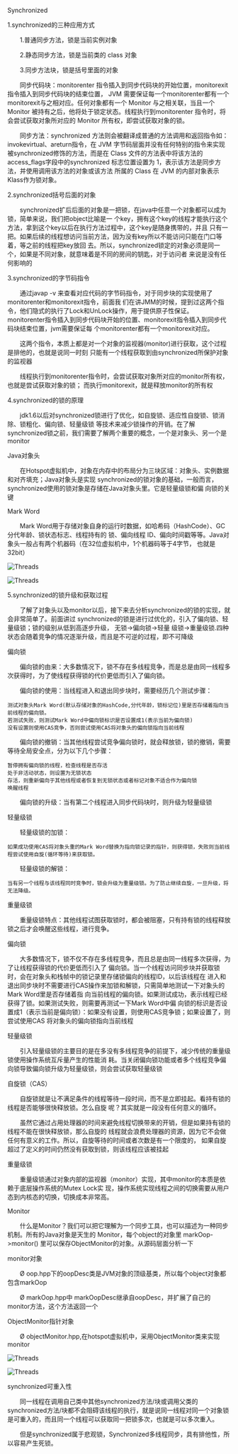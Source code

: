 Synchronized

1.synchronized的三种应用方式

　　1.普通同步方法，锁是当前实例对象

　　2.静态同步方法，锁是当前类的 class 对象

　　3.同步方法块，锁是括号里面的对象

　　同步代码块：monitorenter 指令插入到同步代码块的开始位置，monitorexit指令插入到同步代码块的结束位置，
JVM 需要保证每一个monitorenter都有一个monitorexit与之相对应。任何对象都有一个 Monitor 与之相关联，当且一个
 Monitor 被持有之后，他将处于锁定状态。线程执行到monitorenter 指令时，将会尝试获取对象所对应的 Monitor 
 所有权，即尝试获取对象的锁。

　　同步方法：synchronized 方法则会被翻译成普通的方法调用和返回指令如：invokevirtual、areturn指令，在 JVM 
字节码层面并没有任何特别的指令来实现被synchronized修饰的方法，而是在 Class 文件的方法表中将该方法的
access_flags字段中的synchronized 标志位置设置为 1，表示该方法是同步方法，并使用调用该方法的对象或该方法
所属的 Class 在 JVM 的内部对象表示 Klass作为锁对象。

2.synchronized括号后面的对象

　　synchronized扩后后面的对象是一把锁，在java中任意一个对象都可以成为锁，简单来说，我们把object比喻是一
个key，拥有这个key的线程才能执行这个方法，拿到这个key以后在执行方法过程中，这个key是随身携带的，并且
只有一把。如果后续的线程想访问当前方法，因为没有key所以不能访问只能在门口等着，等之前的线程把key放回
去。所以，synchronized锁定的对象必须是同一个，如果是不同对象，就意味着是不同的房间的钥匙，对于访问者
来说是没有任何影响的

3.synchronized的字节码指令

　　通过javap -v 来查看对应代码的字节码指令，对于同步块的实现使用了monitorenter和monitorexit指令，前面我
们在讲JMM的时候，提到过这两个指令，他们隐式的执行了Lock和UnLock操作，用于提供原子性保证。
monitorenter指令插入到同步代码块开始的位置、monitorexit指令插入到同步代码块结束位置，jvm需要保证每
个monitorenter都有一个monitorexit对应。

　　这两个指令，本质上都是对一个对象的监视器(monitor)进行获取，这个过程是排他的，也就是说同一时刻
只能有一个线程获取到由synchronized所保护对象的监视器

　　线程执行到monitorenter指令时，会尝试获取对象所对应的monitor所有权，也就是尝试获取对象的锁；
而执行monitorexit，就是释放monitor的所有权

4.synchronized的锁的原理

　　jdk1.6以后对synchronized锁进行了优化，如自旋锁、适应性自旋锁、锁消除、锁粗化、偏向锁、轻量级锁
等技术来减少锁操作的开销。在了解synchronized锁之前，我们需要了解两个重要的概念，一个是对象头、另一个是monitor

Java对象头

　　在Hotspot虚拟机中，对象在内存中的布局分为三块区域：对象头、实例数据和对齐填充；Java对象头是实现
synchronized的锁对象的基础，一般而言，synchronized使用的锁对象是存储在Java对象头里。它是轻量级锁和偏
向锁的关键

Mark Word

　　Mark Word用于存储对象自身的运行时数据，如哈希码（HashCode）、GC分代年龄、锁状态标志、线程持有的
锁、偏向线程 ID、偏向时间戳等等。Java对象头一般占有两个机器码（在32位虚拟机中，1个机器码等于4字节，
也就是32bit）

![Threads](../images/markword.png)

![Threads](../images/synchronized源码体现.png)


5.synchronized的锁升级和获取过程

　　了解了对象头以及monitor以后，接下来去分析synchronized的锁的实现，就会非常简单了。前面讲过
synchronized的锁是进行过优化的，引入了偏向锁、轻量级锁；锁的级别从低到高逐步升级， 无锁->偏向锁->轻量
级锁->重量级锁.四种状态会随着竞争的情况逐渐升级，而且是不可逆的过程，即不可降级

偏向锁

　　偏向锁的由来：大多数情况下，锁不存在多线程竞争，而是总是由同一线程多次获得时，为了使线程获得锁的代价更低而引入了偏向锁。

　　偏向锁的使用：当线程进入和退出同步块时，需要经历几个测试步骤：

    测试对象头Mark Word(默认存储对象的HashCode,分代年龄，锁标记位)里是否存储着指向当前线程的偏向锁。
    若测试失败，则测试Mark Word中偏向锁标识是否设置成1(表示当前为偏向锁)
    没有设置则使用CAS竞争，否则尝试使用CAS将对象头的偏向锁指向当前线程

　　偏向锁的撤销：当其他线程尝试竞争偏向锁时，就会释放锁，锁的撤销，需要等待全局安全点，分为以下几个步骤：

    暂停拥有偏向锁的线程，检查线程是否存活
    处于非活动状态，则设置为无锁状态
    存活，则重新偏向于其他线程或者恢复到无锁状态或者标记对象不适合作为偏向锁
    唤醒线程

　　偏向锁的升级：当有第二个线程进入同步代码块时，则升级为轻量级锁

轻量级锁

　　轻量级锁的加锁：

    如果成功使用CAS将对象头重的Mark Word替换为指向锁记录的指针，则获得锁，失败则当前线程尝试使用自旋(循环等待)来获取锁。

　　轻量级锁的解锁：

    当有另一个线程与该线程同时竞争时，锁会升级为重量级锁。为了防止继续自旋，一旦升级，将无法降级。

重量级锁

　　重量级锁特点：其他线程试图获取锁时，都会被阻塞，只有持有锁的线程释放锁之后才会唤醒这些线程，进行竞争。


偏向锁

　　大多数情况下，锁不仅不存在多线程竞争，而且总是由同一线程多次获得，为了让线程获得锁的代价更低而引入了
偏向锁。当一个线程访问同步块并获取锁时，会在对象头和栈帧中的锁记录里存储锁偏向的线程ID，以后该线程在
进入和退出同步块时不需要进行CAS操作来加锁和解锁，只需简单地测试一下对象头的Mark Word里是否存储着指
向当前线程的偏向锁。如果测试成功，表示线程已经获得了锁。如果测试失败，则需要再测试一下Mark Word中偏
向锁的标识是否设置成1（表示当前是偏向锁）：如果没有设置，则使用CAS竞争锁；如果设置了，则尝试使用CAS
将对象头的偏向锁指向当前线程

轻量级锁

　　引入轻量级锁的主要目的是在多没有多线程竞争的前提下，减少传统的重量级锁使用操作系统互斥量产生的性能消
耗。当关闭偏向锁功能或者多个线程竞争偏向锁导致偏向锁升级为轻量级锁，则会尝试获取轻量级锁

自旋锁（CAS）

　　自旋锁就是让不满足条件的线程等待一段时间，而不是立即挂起。看持有锁的线程是否能够很快释放锁。怎么自旋
呢？其实就是一段没有任何意义的循环。

　　虽然它通过占用处理器的时间来避免线程切换带来的开销，但是如果持有锁的线程不能在很快释放锁，那么自旋的
线程就会浪费处理器的资源，因为它不会做任何有意义的工作。所以，自旋等待的时间或者次数是有一个限度的，
如果自旋超过了定义的时间仍然没有获取到锁，则该线程应该被挂起

重量级锁

　　重量级锁通过对象内部的监视器（monitor）实现，其中monitor的本质是依赖于底层操作系统的Mutex Lock实
现，操作系统实现线程之间的切换需要从用户态到内核态的切换，切换成本非常高。


Monitor

　　什么是Monitor？我们可以把它理解为一个同步工具，也可以描述为一种同步机制。所有的Java对象是天生的
Monitor，每个object的对象里 markOop->monitor() 里可以保存ObjectMonitor的对象。从源码层面分析一下

monitor对象

　　Ø oop.hpp下的oopDesc类是JVM对象的顶级基类，所以每个object对象都包含markOop

　　Ø markOop.hpp中 markOopDesc继承自oopDesc，并扩展了自己的monitor方法，这个方法返回一个

ObjectMonitor指针对象

　　Ø objectMonitor.hpp,在hotspot虚拟机中，采用ObjectMonitor类来实现monitor

![Threads](../images/ObjectMonitor.png)


![Threads](../images/waitAndNotify.png)


synchronized可重入性

　　同一线程在调用自己类中其他synchronized方法/块或调用父类的synchronized方法/块都不会阻碍该线程的执行，就是说同一线程对同一个对象锁是可重入的，而且同一个线程可以获取同一把锁多次，也就是可以多次重入。

　　但是synchronized属于悲观锁，Synchronized多线程同步，具有排他性，所以容易产生死锁。